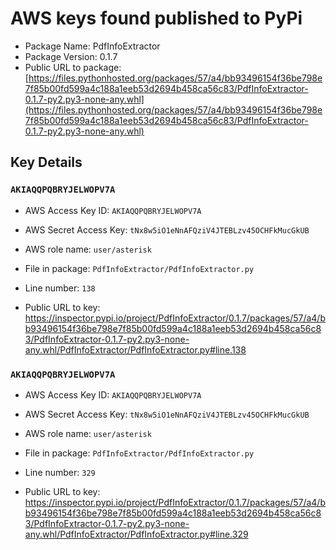 # AWS keys found published to PyPi

* Package Name: PdfInfoExtractor
* Package Version: 0.1.7
* Public URL to package: [https://files.pythonhosted.org/packages/57/a4/bb93496154f36be798e7f85b00fd599a4c188a1eeb53d2694b458ca56c83/PdfInfoExtractor-0.1.7-py2.py3-none-any.whl](https://files.pythonhosted.org/packages/57/a4/bb93496154f36be798e7f85b00fd599a4c188a1eeb53d2694b458ca56c83/PdfInfoExtractor-0.1.7-py2.py3-none-any.whl)

## Key Details

### `AKIAQQPQBRYJELWOPV7A`

* AWS Access Key ID: `AKIAQQPQBRYJELWOPV7A`
* AWS Secret Access Key: `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` 
* AWS role name: `user/asterisk`
* File in package: `PdfInfoExtractor/PdfInfoExtractor.py`
* Line number: `138`

* Public URL to key: https://inspector.pypi.io/project/PdfInfoExtractor/0.1.7/packages/57/a4/bb93496154f36be798e7f85b00fd599a4c188a1eeb53d2694b458ca56c83/PdfInfoExtractor-0.1.7-py2.py3-none-any.whl/PdfInfoExtractor/PdfInfoExtractor.py#line.138



### `AKIAQQPQBRYJELWOPV7A`

* AWS Access Key ID: `AKIAQQPQBRYJELWOPV7A`
* AWS Secret Access Key: `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` 
* AWS role name: `user/asterisk`
* File in package: `PdfInfoExtractor/PdfInfoExtractor.py`
* Line number: `329`

* Public URL to key: https://inspector.pypi.io/project/PdfInfoExtractor/0.1.7/packages/57/a4/bb93496154f36be798e7f85b00fd599a4c188a1eeb53d2694b458ca56c83/PdfInfoExtractor-0.1.7-py2.py3-none-any.whl/PdfInfoExtractor/PdfInfoExtractor.py#line.329


